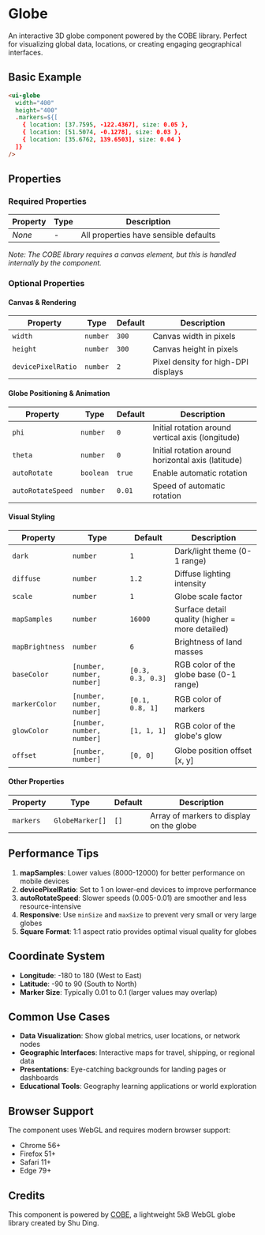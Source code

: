 # Globe

An interactive 3D globe component powered by the COBE library. Perfect for visualizing global data, locations, or creating engaging geographical interfaces.

<script setup>
import './globe';
import '../icon/icon';
</script>

## Basic Example

<div class="p-12 bg-preview flex justify-center rounded-xl">
  <ui-globe 
    width="400" 
    height="400"
    dark="0"
    :baseColor="[1,1,1]"
    :markers="[
      { location: [37.7595, -122.4367], size: 0.05 },
      { location: [51.5074, -0.1278], size: 0.03 },
      { location: [35.6762, 139.6503], size: 0.04 }
    ]"
  />
</div>

```html
<ui-globe
  width="400"
  height="400"
  .markers=${[
    { location: [37.7595, -122.4367], size: 0.05 },
    { location: [51.5074, -0.1278], size: 0.03 },
    { location: [35.6762, 139.6503], size: 0.04 }
  ]}
/>
```

## Properties

### Required Properties

| Property | Type | Description                           |
| -------- | ---- | ------------------------------------- |
| _None_   | -    | All properties have sensible defaults |

_Note: The COBE library requires a canvas element, but this is handled internally by the component._

### Optional Properties

#### Canvas & Rendering

| Property           | Type     | Default | Description                         |
| ------------------ | -------- | ------- | ----------------------------------- |
| `width`            | `number` | `300`   | Canvas width in pixels              |
| `height`           | `number` | `300`   | Canvas height in pixels             |
| `devicePixelRatio` | `number` | `2`     | Pixel density for high-DPI displays |

#### Globe Positioning & Animation

| Property          | Type      | Default | Description                                        |
| ----------------- | --------- | ------- | -------------------------------------------------- |
| `phi`             | `number`  | `0`     | Initial rotation around vertical axis (longitude)  |
| `theta`           | `number`  | `0`     | Initial rotation around horizontal axis (latitude) |
| `autoRotate`      | `boolean` | `true`  | Enable automatic rotation                          |
| `autoRotateSpeed` | `number`  | `0.01`  | Speed of automatic rotation                        |

#### Visual Styling

| Property        | Type                       | Default           | Description                                     |
| --------------- | -------------------------- | ----------------- | ----------------------------------------------- |
| `dark`          | `number`                   | `1`               | Dark/light theme (0-1 range)                    |
| `diffuse`       | `number`                   | `1.2`             | Diffuse lighting intensity                      |
| `scale`         | `number`                   | `1`               | Globe scale factor                              |
| `mapSamples`    | `number`                   | `16000`           | Surface detail quality (higher = more detailed) |
| `mapBrightness` | `number`                   | `6`               | Brightness of land masses                       |
| `baseColor`     | `[number, number, number]` | `[0.3, 0.3, 0.3]` | RGB color of the globe base (0-1 range)         |
| `markerColor`   | `[number, number, number]` | `[0.1, 0.8, 1]`   | RGB color of markers                            |
| `glowColor`     | `[number, number, number]` | `[1, 1, 1]`       | RGB color of the globe's glow                   |
| `offset`        | `[number, number]`         | `[0, 0]`          | Globe position offset [x, y]                    |

#### Other Properties

| Property  | Type            | Default | Description                              |
| --------- | --------------- | ------- | ---------------------------------------- |
| `markers` | `GlobeMarker[]` | `[]`    | Array of markers to display on the globe |

## Performance Tips

1. **mapSamples**: Lower values (8000-12000) for better performance on mobile devices
2. **devicePixelRatio**: Set to 1 on lower-end devices to improve performance
3. **autoRotateSpeed**: Slower speeds (0.005-0.01) are smoother and less resource-intensive
4. **Responsive**: Use `minSize` and `maxSize` to prevent very small or very large globes
5. **Square Format**: 1:1 aspect ratio provides optimal visual quality for globes

## Coordinate System

- **Longitude**: -180 to 180 (West to East)
- **Latitude**: -90 to 90 (South to North)
- **Marker Size**: Typically 0.01 to 0.1 (larger values may overlap)

## Common Use Cases

- **Data Visualization**: Show global metrics, user locations, or network nodes
- **Geographic Interfaces**: Interactive maps for travel, shipping, or regional data
- **Presentations**: Eye-catching backgrounds for landing pages or dashboards
- **Educational Tools**: Geography learning applications or world exploration

## Browser Support

The component uses WebGL and requires modern browser support:

- Chrome 56+
- Firefox 51+
- Safari 11+
- Edge 79+

## Credits

This component is powered by [COBE](https://github.com/shuding/cobe), a lightweight 5kB WebGL globe library created by Shu Ding.
